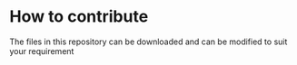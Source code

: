 # How to contribute

The files in this repository can be downloaded and can be modified to suit your requirement
